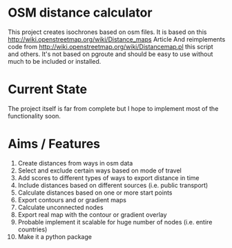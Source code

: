 OSM distance calculator
=======================

This project creates isochrones based on osm files.
It is based on this http://wiki.openstreetmap.org/wiki/Distance_maps Article
And reimplements code from http://wiki.openstreetmap.org/wiki/Distancemap.pl this script and others.
It's not based on pgroute and should be easy to use without much to be included or installed.


Current State
==============

The project itself is far from complete but I hope to implement most of the functionality soon.


Aims / Features
===============

1. Create distances from ways in osm data
2. Select and exclude certain ways based on mode of travel
3. Add scores to different types of ways to export distance in time
4. Include distances based on different sources (i.e. public transport)
5. Calculate distances based on one or more start points
6. Export contours and or gradient maps
7. Calculate unconnected nodes
8. Export real map with the contour or gradient overlay
9. Probable implement it scalable for huge number of nodes (i.e. entire countries)
10. Make it a python package 
